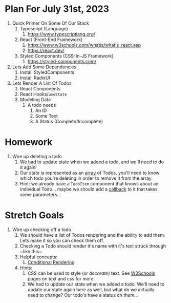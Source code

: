 # Plan For July 31st, 2023

1. Quick Primer On Some Of Our Stack
   1. Typescript (Language)
      1. https://www.typescriptlang.org/
   2. React (Front-End Framework)
      1. https://www.w3schools.com/whatis/whatis_react.asp
      2. https://react.dev/
   3. Styled Components (CSS-In-JS Framework)
      1. https://styled-components.com/
2. Lets Add Some Dependencies
   1. Install StyledComponents
   2. Install RadixUI
3. Lets Render A List Of Todos
   1. React Components
   2. React Hooks/`useState`
   3. Modeling Data
      1. A todo needs
         1. An ID
         2. Some Text
         3. A Status (Complete/Incomplete)


# Homework
1. Wire up deleting a todo
   1. We had to update state when we added a todo, and we'll need to do it again!
   2. Our state is represented as an [array](https://www.w3schools.com/js/js_arrays.asp) of Todos, you'll need to know which todo you're deleting in order to remove it from the array.
   3. Hint: we already have a `TodoItem` component that knows about an individual Todo... maybe we should add a [callback](https://legacy.reactjs.org/docs/faq-functions.html) to it that takes some parameters...

# Stretch Goals
1. Wire up checking off a todo
   1. We should have a list of Todos rendering and the ability to add them. Lets make it so you can check them off.
   2. Checking a Todo should render it's name with it's text struck through ~like this~
   3. Helpful concepts:
      1. [Conditional Rendering](https://react.dev/learn/conditional-rendering)
   4. Hints:
      1. CSS can be used to style (or _decorate_) text. See [W3Schools](https://www.w3schools.com/css/css_text.asp) pages on text and css for more.
      2. We had to update our state when we added a todo. We'll need to update our state again here as well, but what do we actually need to change? Our todo's have a status on them...
